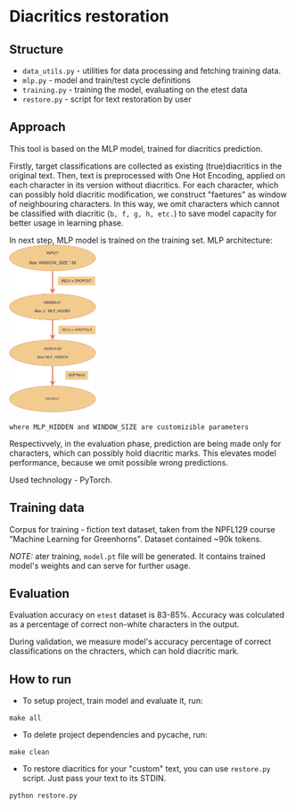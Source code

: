 # Diacritics restoration

## Structure

- `data_utils.py` - utilities for data processing and fetching training data.
- `mlp.py` - model and train/test cycle definitions
- `training.py` - training the model, evaluating on the etest data
- `restore.py` - script for text restoration by user

## Approach

This tool is based on the MLP model, trained for diacritics prediction.

Firstly, target classifications are collected as existing (true)diacritics in the original text. Then, text is preprocessed with One Hot Encoding, applied on each character in its version without diacritics. For each character, which can possibly hold diacritic modification, we construct "faetures" as window of neighbouring characters. In this way, we omit characters which cannot be classified with diacritic (`b, f, g, h, etc.`) to save model capacity for better usage in learning phase.

In next step, MLP model is trained on the training set. MLP architecture:<br>
<img src="./mlp_arch.png" alt="Architecture figure" height="300"/>

`where MLP_HIDDEN and WINDOW_SIZE are customizible parameters`

Respectivvely, in the evaluation phase, prediction are being made only for characters, which can possibly hold diacritic marks. This elevates model performance, because we omit possible wrong predictions.

Used technology - PyTorch.


## Training data
Corpus for training - fiction text dataset, taken from the NPFL129 course "Machine Learning for Greenhorns". Dataset contained ~90k tokens.

*NOTE:* ater training, `model.pt` file will be generated. It contains trained model's weights and can serve for further usage.

## Evaluation
Evaluation accuracy on `etest` dataset is 83-85%. Accuracy was colculated as a percentage of correct non-white characters in the output.

During validation, we measure model's accuracy percentage of correct classifications on the chracters, which can hold diacritic mark.

## How to run
- To setup project, train model and evaluate it, run:
```
make all
```

- To delete project dependencies and pycache, run:
```
make clean
```

- To restore diacritics for your "custom" text, you can use `restore.py` script. Just pass your text to its STDIN.
```
python restore.py
```